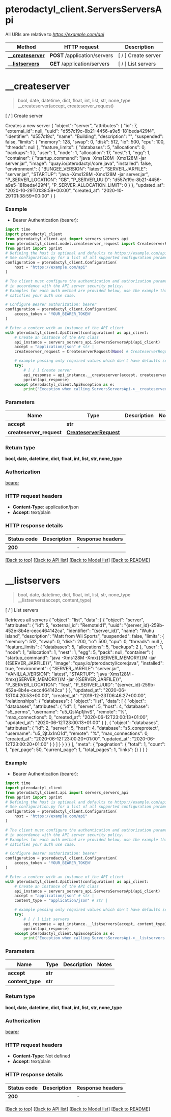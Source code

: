 # pterodactyl_client.ServersServersApi

All URIs are relative to *https://example.com/api*

Method | HTTP request | Description
------------- | ------------- | -------------
[**__createserver**](ServersServersApi.md#__createserver) | **POST** /application/servers | [ / ] Create server
[**__listservers**](ServersServersApi.md#__listservers) | **GET** /application/servers | [ / ] List servers


# **__createserver**
> bool, date, datetime, dict, float, int, list, str, none_type __createserver(accept, createserver_request)

[ / ] Create server

Creates a new server  <!-- RESPONSE 201 --> {   \"object\": \"server\",   \"attributes\": {     \"id\": 7,     \"external_id\": null,     \"uuid\": \"d557c19c-8b21-4456-a9e5-181beda429f4\",     \"identifier\": \"d557c19c\",     \"name\": \"Building\",     \"description\": \"\",     \"suspended\": false,     \"limits\": {       \"memory\": 128,       \"swap\": 0,       \"disk\": 512,       \"io\": 500,       \"cpu\": 100,       \"threads\": null     },     \"feature_limits\": {       \"databases\": 5,       \"allocations\": 0,       \"backups\": 1     },     \"user\": 1,     \"node\": 1,     \"allocation\": 17,     \"nest\": 1,     \"egg\": 1,     \"container\": {       \"startup_command\": \"java -Xms128M -Xmx128M -jar server.jar\",       \"image\": \"quay.io/pterodactyl/core:java\",       \"installed\": false,       \"environment\": {         \"BUNGEE_VERSION\": \"latest\",         \"SERVER_JARFILE\": \"server.jar\",         \"STARTUP\": \"java -Xms128M -Xmx128M -jar server.jar\",         \"P_SERVER_LOCATION\": \"GB\",         \"P_SERVER_UUID\": \"d557c19c-8b21-4456-a9e5-181beda429f4\",         \"P_SERVER_ALLOCATION_LIMIT\": 0       }     },     \"updated_at\": \"2020-10-29T01:38:59+00:00\",     \"created_at\": \"2020-10-29T01:38:59+00:00\"   } } <!-- ENDRESPONSE -->

### Example

* Bearer Authentication (bearer):

```python
import time
import pterodactyl_client
from pterodactyl_client.api import servers_servers_api
from pterodactyl_client.model.createserver_request import CreateserverRequest
from pprint import pprint
# Defining the host is optional and defaults to https://example.com/api
# See configuration.py for a list of all supported configuration parameters.
configuration = pterodactyl_client.Configuration(
    host = "https://example.com/api"
)

# The client must configure the authentication and authorization parameters
# in accordance with the API server security policy.
# Examples for each auth method are provided below, use the example that
# satisfies your auth use case.

# Configure Bearer authorization: bearer
configuration = pterodactyl_client.Configuration(
    access_token = 'YOUR_BEARER_TOKEN'
)

# Enter a context with an instance of the API client
with pterodactyl_client.ApiClient(configuration) as api_client:
    # Create an instance of the API class
    api_instance = servers_servers_api.ServersServersApi(api_client)
    accept = "application/json" # str | 
    createserver_request = CreateserverRequest(None) # CreateserverRequest | 

    # example passing only required values which don't have defaults set
    try:
        # [ / ] Create server
        api_response = api_instance.__createserver(accept, createserver_request)
        pprint(api_response)
    except pterodactyl_client.ApiException as e:
        print("Exception when calling ServersServersApi->__createserver: %s\n" % e)
```


### Parameters

Name | Type | Description  | Notes
------------- | ------------- | ------------- | -------------
 **accept** | **str**|  |
 **createserver_request** | [**CreateserverRequest**](CreateserverRequest.md)|  |

### Return type

**bool, date, datetime, dict, float, int, list, str, none_type**

### Authorization

[bearer](../README.md#bearer)

### HTTP request headers

 - **Content-Type**: application/json
 - **Accept**: text/plain


### HTTP response details

| Status code | Description | Response headers |
|-------------|-------------|------------------|
**200** |  |  -  |

[[Back to top]](#) [[Back to API list]](../README.md#documentation-for-api-endpoints) [[Back to Model list]](../README.md#documentation-for-models) [[Back to README]](../README.md)

# **__listservers**
> bool, date, datetime, dict, float, int, list, str, none_type __listservers(accept, content_type)

[ / ] List servers

Retrieves all servers  <!-- RESPONSE 200 --> {   \"object\": \"list\",   \"data\": [     {       \"object\": \"server\",       \"attributes\": {         \"id\": 5,         \"external_id\": \"RemoteId1\",         \"uuid\": \"{server_id}-259b-452e-8b4e-cecc464142ca\",         \"identifier\": \"{server_id}\",         \"name\": \"Wuhu Island\",         \"description\": \"Matt from Wii Sports\",         \"suspended\": false,         \"limits\": {           \"memory\": 512,           \"swap\": 0,           \"disk\": 200,           \"io\": 500,           \"cpu\": 0,           \"threads\": null         },         \"feature_limits\": {           \"databases\": 5,           \"allocations\": 5,           \"backups\": 2         },         \"user\": 1,         \"node\": 1,         \"allocation\": 1,         \"nest\": 1,         \"egg\": 5,         \"pack\": null,         \"container\": {           \"startup_command\": \"java -Xms128M -Xmx{{SERVER_MEMORY}}M -jar {{SERVER_JARFILE}}\",           \"image\": \"quay.io/pterodactyl/core:java\",           \"installed\": true,           \"environment\": {             \"SERVER_JARFILE\": \"server.jar\",             \"VANILLA_VERSION\": \"latest\",             \"STARTUP\": \"java -Xms128M -Xmx{{SERVER_MEMORY}}M -jar {{SERVER_JARFILE}}\",             \"P_SERVER_LOCATION\": \"Test\",             \"P_SERVER_UUID\": \"{server_id}-259b-452e-8b4e-cecc464142ca\"           }         },         \"updated_at\": \"2020-06-13T04:20:53+00:00\",         \"created_at\": \"2019-12-23T06:46:27+00:00\",         \"relationships\": {           \"databases\": {             \"object\": \"list\",             \"data\": [               {                 \"object\": \"databases\",                 \"attributes\": {                   \"id\": 1,                   \"server\": 5,                   \"host\": 4,                   \"database\": \"s5_perms\",                   \"username\": \"u5_QsIAp1jhvS\",                   \"remote\": \"%\",                   \"max_connections\": 0,                   \"created_at\": \"2020-06-12T23:00:13+01:00\",                   \"updated_at\": \"2020-06-12T23:00:13+01:00\"                 }               },               {                 \"object\": \"databases\",                 \"attributes\": {                   \"id\": 2,                   \"server\": 5,                   \"host\": 4,                   \"database\": \"s5_coreprotect\",                   \"username\": \"u5_2jtJx1nO1d\",                   \"remote\": \"%\",                   \"max_connections\": 0,                   \"created_at\": \"2020-06-12T23:00:20+01:00\",                   \"updated_at\": \"2020-06-12T23:00:20+01:00\"                 }               }             ]           }         }       }     }   ],   \"meta\": {     \"pagination\": {       \"total\": 1,       \"count\": 1,       \"per_page\": 50,       \"current_page\": 1,       \"total_pages\": 1,       \"links\": {}     }   } } <!-- ENDRESPONSE -->

### Example

* Bearer Authentication (bearer):

```python
import time
import pterodactyl_client
from pterodactyl_client.api import servers_servers_api
from pprint import pprint
# Defining the host is optional and defaults to https://example.com/api
# See configuration.py for a list of all supported configuration parameters.
configuration = pterodactyl_client.Configuration(
    host = "https://example.com/api"
)

# The client must configure the authentication and authorization parameters
# in accordance with the API server security policy.
# Examples for each auth method are provided below, use the example that
# satisfies your auth use case.

# Configure Bearer authorization: bearer
configuration = pterodactyl_client.Configuration(
    access_token = 'YOUR_BEARER_TOKEN'
)

# Enter a context with an instance of the API client
with pterodactyl_client.ApiClient(configuration) as api_client:
    # Create an instance of the API class
    api_instance = servers_servers_api.ServersServersApi(api_client)
    accept = "application/json" # str | 
    content_type = "application/json" # str | 

    # example passing only required values which don't have defaults set
    try:
        # [ / ] List servers
        api_response = api_instance.__listservers(accept, content_type)
        pprint(api_response)
    except pterodactyl_client.ApiException as e:
        print("Exception when calling ServersServersApi->__listservers: %s\n" % e)
```


### Parameters

Name | Type | Description  | Notes
------------- | ------------- | ------------- | -------------
 **accept** | **str**|  |
 **content_type** | **str**|  |

### Return type

**bool, date, datetime, dict, float, int, list, str, none_type**

### Authorization

[bearer](../README.md#bearer)

### HTTP request headers

 - **Content-Type**: Not defined
 - **Accept**: text/plain


### HTTP response details

| Status code | Description | Response headers |
|-------------|-------------|------------------|
**200** |  |  -  |

[[Back to top]](#) [[Back to API list]](../README.md#documentation-for-api-endpoints) [[Back to Model list]](../README.md#documentation-for-models) [[Back to README]](../README.md)

